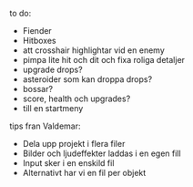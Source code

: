 


to do:

 - Fiender
 - Hitboxes
 - att crosshair highlightar vid en enemy
 - pimpa lite hit och dit och fixa roliga detaljer
 - upgrade drops?
 - asteroider som kan droppa drops?
 - bossar?
 - score, health och upgrades?
 - till en startmeny

tips fran Valdemar:
- Dela upp projekt i flera filer
- Bilder och ljudeffekter laddas i en egen fill
- Input sker i en enskild fil
- Alternativt har vi en fil per objekt

